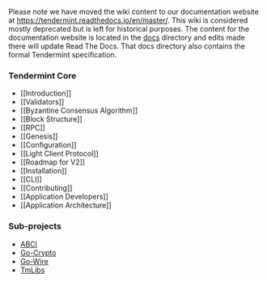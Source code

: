 Please note we have moved the wiki content to our documentation website at https://tendermint.readthedocs.io/en/master/. This wiki is considered mostly deprecated but is left for historical purposes. The content for the documentation website is located in the [docs](https://github.com/tendermint/tendermint/tree/master/docs) directory and edits made there will update Read The Docs. That docs directory also contains the formal Tendermint specification. 

### Tendermint Core

- [[Introduction]]
- [[Validators]]
- [[Byzantine Consensus Algorithm]]
- [[Block Structure]]
- [[RPC]]
- [[Genesis]]
- [[Configuration]]
- [[Light Client Protocol]]
- [[Roadmap for V2]]
- [[Installation]]
- [[CLI]]
- [[Contributing]]
- [[Application Developers]]
- [[Application Architecture]]

### Sub-projects

* [ABCI](http://github.com/tendermint/abci)
* [Go-Crypto](http://github.com/tendermint/go-crypto)
* [Go-Wire](http://github.com/tendermint/go-wire)
* [TmLibs](http://github.com/tendermint/tmlibs)